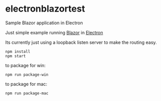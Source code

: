 # electronblazortest
Sample Blazor application in Electron

Just simple example running [Blazor](https://github.com/aspnet/Blazor) in [Electron](https://github.com/electron/electron)

Its currently just using a loopback listen server to make the routing easy.

```
npm install
npm start
```

to package for win:
```
npm run package-win
```

to package for mac:
```
npm run package-mac
```
